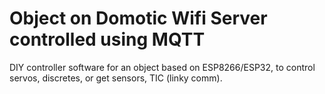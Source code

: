 # Object on Domotic Wifi Server controlled using MQTT
DIY controller software for an object based on ESP8266/ESP32, to control servos, discretes, or get sensors, TIC (linky comm).

